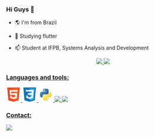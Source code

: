 ### Hi Guys 👋
- 🌎 I'm from Brazil 
- 🌱 Studying flutter
- 📫 Student at IFPB, Systems Analysis and Development 

  <div align="center">
    <a href="https://github.com/kia735">
    <img height="180em" src="https://github-readme-stats.vercel.app/api?username=kia735&show_icons=true&theme=dark&include_all_commits=true&count_private=true"/>
    <img height="160em" src="https://github-readme-stats.vercel.app/api/top-langs/?username=kia735&layout=compact&langs_count=7&theme=dark"/>
  </div>
  
### Languages and tools:
  
  <div>
    <img height="40" alt="kia-HTML" height="30" width="40" src="https://raw.githubusercontent.com/devicons/devicon/master/icons/html5/html5-original.svg">
    <img height="40"alt="kia-CSS" height="30" width="40" src="https://raw.githubusercontent.com/devicons/devicon/master/icons/css3/css3-original.svg">
    <img height="40" alt="kia-Python" height="30" width="40" src="https://raw.githubusercontent.com/devicons/devicon/master/icons/python/python-original.svg">
    <img height= "40" left = "35" src= "https://download.logo.wine/logo/MySQL/MySQL-Logo.wine.png">
    <img height= "40"src= "https://camo.githubusercontent.com/20ffa1c9a31e2c991c8b52b0cb7be938de51db4b7a9299658fef28efb0cc845a/68747470733a2f2f63646e2e6a7364656c6976722e6e65742f67682f64657669636f6e732f64657669636f6e2f69636f6e732f6a6176612f6a6176612d6f726967696e616c2e737667">
  </div>
  

### Contact:
  <a href="https://www.linkedin.com/in/ezequias-soares-2a4904216/" target="_blank">
    <img height= "30"src="https://img.shields.io/badge/-Linkedin-0e76a8?style=flat-square&logo=Linkedin&logoColor=white&link=https://www.linkedin.com/in/keilla-vitória-felipe-bezerra-785437221/" /></a>
